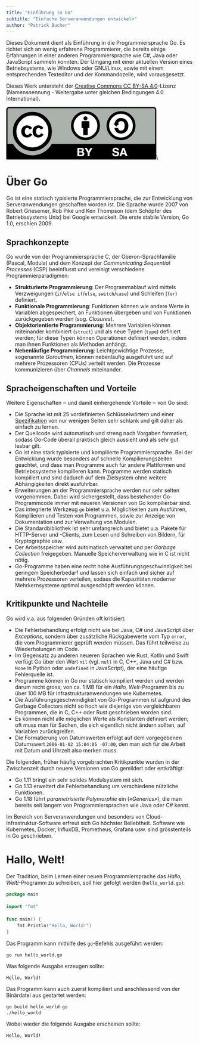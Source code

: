 ```yaml
---
title: "Einführung in Go"
subtitle: "Einfache Serveranwendungen entwickeln"
author: "Patrick Bucher"
---
```


Dieses Dokument dient als Einführung in die Programmiersprache Go. Es richtet
sich an wenig erfahrene Programmierer, die bereits einige Erfahrungen in einer
anderen Programmiersprache wie C#, Java oder JavaScript sammeln konnten. Der
Umgang mit einer aktuellen Version eines Betriebsystems, wie Windows oder
GNU/Linux, sowie mit einem entsprechenden Texteditor und der Kommandozeile, wird
vorausgesetzt.

Dieses Werk untersteht der [Creative Commons CC BY-SA
4.0](https://creativecommons.org/licenses/by-sa/4.0/deed.de)-Lizenz
(Namensnennung - Weitergabe unter gleichen Bedingungen 4.0 International).

![CC-BY-SA 4.0](pics/cc-by-sa.png)\

# Über Go

Go ist eine statisch typisierte Programmiersprache, die zur Entwicklung von
Serveranwendungen geschaffen worden ist. Die Sprache wurde 2007 von Robert
Griesemer, Rob Pike und Ken Thompson (dem Schöpfer des Betriebssystems Unix)
bei Google entwickelt. Die erste stabile Version, Go 1.0, erschien 2009.

## Sprachkonzepte

Go wurde von der Programmiersprache C, der Oberon-Sprachfamilie (Pascal, Modula)
und dem Konzept der _Communicating Sequential Processes_ (CSP) beeinflusst und
vereinigt verschiedene Programmierparadigmen:

- **Strukturierte Programmierung**: Der Programmablauf wird mittels
  Verzweigungen (`if`/`else if`/`else`, `switch`/`case`) und Schleifen (`for`)
  definiert.
- **Funktionale Programmierung**: Funktionen können wie andere Werte in
  Variablen abgespeichert, an Funktionen übergeben und von Funktionen
  zurückgegeben werden (sog. _Closures_).
- **Objektorientierte Programmierung**: Mehrere Variablen können miteinander
  kombiniert (`struct`) und als neue Typen (`type`) definiert werden; für diese 
  Typen können Operationen definiert werden, indem man ihnen Funktionen als
  Methoden anhängt.
- **Nebenläufige Programmierung**: Leichtgewichtige Prozesse, sogenannte
  _Goroutinen_, können nebenläufig ausgeführt und auf mehrere Prozessoren (CPUs)
  verteilt werden. Die Prozesse kommunizieren über _Channels_ miteinander.

## Spracheigenschaften und Vorteile

Weitere Eigenschaften ‒ und damit einhergehende Vorteile ‒ von Go sind:

- Die Sprache ist mit 25 vordefinierten Schlüsselwörtern und einer
  [Spezifikation](https://go.dev/ref/spec) von nur wenigen Seiten sehr schlank
  und gilt daher als einfach zu lernen.
- Der Quellcode wird automatisch und streng nach Vorgaben formatiert, sodass
  Go-Code überall praktisch gleich aussieht und als sehr gut lesbar gilt.
- Go ist eine stark typisierte und kompilierte Programmiersprache. Bei der
  Entwicklung wurde besonders auf schnelle Kompilierungszeiten geachtet, und
  dass man Programme auch für andere Plattformen und Betriebssysteme kompilieren
  kann. Programme werden statisch kompiliert und sind dadurch auf dem Zielsystem
  ohne weitere Abhängigkeiten direkt ausführbar.
- Erweiterungen an der Programmiersprache werden nur sehr selten vorgenommen.
  Dabei wird sichergestellt, dass bestehender Go-Programmcode immer mit neueren
  Versionen von Go kompilierbar sind.
- Das integrierte Werkzeug `go` bietet u.a. Möglichkeiten zum Ausführen,
  Kompilieren und Testen von Programmen, sowie zur Anzeige von Dokumentation und
  zur Verwaltung von Modulen.
- Die Standardbibliothek ist sehr umfangreich und bietet u.a. Pakete für
  HTTP-Server und -Clients, zum Lesen und Schreiben von Bildern, für
  Kryptographie usw.
- Der Arbeitsspeicher wird automatisch verwaltet und per _Garbage Collection_
  freigegeben. Manuelle Speicherverwaltung wie in C ist nicht nötig.
- Go-Programme haben eine recht hohe Ausführungsgeschwindigkeit bei geringem
  Speicherbedarf und lassen sich einfach und sicher auf mehrere Prozessoren
  verteilen, sodass die Kapazitäten moderner Mehrkernsysteme optimal
  ausgeschöpft werden können.

## Kritikpunkte und Nachteile

Go wird v.a. aus folgenden Gründen oft kritisiert:

- Die Fehlerbehandlung erfolgt nicht wie bei Java, C# und JavaScript über
  _Exceptions_, sondern über zusätzliche Rückgabewerte vom Typ `error`, die vom
  Programmierer geprüft werden müssen. Das führt teilweise zu Wiederholungen im
  Code.
- Im Gegensatz zu anderen neueren Sprachen wie Rust, Kotlin und Swift verfügt Go
  über den Wert `nil` (vgl. `null` in C, C++, Java und C# bzw. `None` in Python
  oder `undefined` in JavaScript), der eine häufige Fehlerquelle ist.
- Programme können in Go nur statisch kompiliert werden und werden darum recht
  gross; von ca. 1 MB für ein _Hallo, Welt_-Programm bis zu über 100 MB für
  Infrastrukturanwendungen wie Kubernetes.
- Die Ausführungsgeschwindigkeit von Go-Programmen ist aufgrund des Garbage
  Collectors nicht so hoch wie diejenige von vergleichbaren Programmen, die in
  C, C++ oder Rust geschrieben worden sind.
- Es können nicht alle möglichen Werte als Konstanten definiert werden; oft muss
  man für Sachen, die sich eigentlich nicht ändern sollten, auf Variablen
  zurückgreifen.
- Die Formatierung von Datumswerten erfolgt auf dem vorgegebenen Datumswert
  `2006-01-02 15:04:05 -07:00`, den man sich für die Arbeit mit Datum und Uhrzeit
  also merken muss.

Die folgenden, früher häufig vorgebrachten Kritikpunkte wurden in der
Zwischenzeit durch neuere Versionen von Go gemildert oder entkräftigt:

- Go 1.11 bringt ein sehr solides Modulsystem mit sich.
- Go 1.13 erweitert die Fehlerbehandlung um verschiedene nützliche Funktionen.
- Go 1.18 führt _parametrisierte Polymorphie_ ein (_«Generics»_), die man
  bereits seit langem von Programmiersprachen wie Java oder C# kennt.

Im Bereich von Serveranwendungen und besonders von Cloud-Infrastruktur-Software
erfreut sich Go höchster Beliebtheit. Software wie Kubernetes, Docker, InfluxDB,
Prometheus, Grafana usw. sind grösstenteils in Go geschrieben.

# Hallo, Welt!

Der Tradition, beim Lernen einer neuen Programmiersprache das _Hallo,
Welt!_-Programm zu schreiben, soll hier gefolgt werden (`hello_world.go`):

```go
package main

import "fmt"

func main() {
	fmt.Println("Hello, World!")
}
```

Das Programm kann mithilfe des `go`-Befehls ausgeführt werden:

    go run hello_world.go

Was folgende Ausgabe erzeugen sollte:

    Hello, World!

Das Programm kann auch zuerst kompiliert und anschliessend von der Binärdatei
aus gestartet werden:

    go build hello_world.go
    ./hello_world

Wobei wieder die folgende Ausgabe erscheinen sollte:

    Hello, World!
